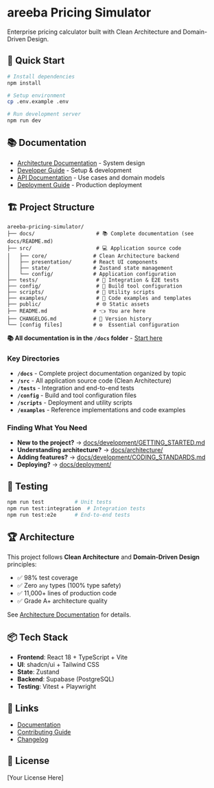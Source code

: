 # areeba Pricing Simulator

Enterprise pricing calculator built with Clean Architecture and Domain-Driven Design.

## 🚀 Quick Start

```bash
# Install dependencies
npm install

# Setup environment
cp .env.example .env

# Run development server
npm run dev
```

## 📚 Documentation

- [Architecture Documentation](./docs/architecture/) - System design
- [Developer Guide](./docs/development/GETTING_STARTED.md) - Setup & development
- [API Documentation](./docs/api/) - Use cases and domain models
- [Deployment Guide](./docs/deployment/) - Production deployment

## 🏗️ Project Structure

```
areeba-pricing-simulator/
├── docs/                    # 📚 Complete documentation (see docs/README.md)
├── src/                     # 💻 Application source code
│   ├── core/               # Clean Architecture backend
│   ├── presentation/       # React UI components
│   ├── state/              # Zustand state management
│   └── config/             # Application configuration
├── tests/                   # 🧪 Integration & E2E tests
├── config/                  # 🔧 Build tool configuration
├── scripts/                 # 🚀 Utility scripts
├── examples/                # 📖 Code examples and templates
├── public/                  # 🌐 Static assets
├── README.md               # 👈 You are here
├── CHANGELOG.md            # 📝 Version history
└── [config files]          # ⚙️  Essential configuration
```

**📚 All documentation is in the `/docs` folder** - [Start here](./docs/README.md)

### Key Directories

- **`/docs`** - Complete project documentation organized by topic
- **`/src`** - All application source code (Clean Architecture)
- **`/tests`** - Integration and end-to-end tests
- **`/config`** - Build and tool configuration files
- **`/scripts`** - Deployment and utility scripts
- **`/examples`** - Reference implementations and code examples

### Finding What You Need

- **New to the project?** → [docs/development/GETTING_STARTED.md](./docs/development/GETTING_STARTED.md)
- **Understanding architecture?** → [docs/architecture/](./docs/architecture/)
- **Adding features?** → [docs/development/CODING_STANDARDS.md](./docs/development/CODING_STANDARDS.md)
- **Deploying?** → [docs/deployment/](./docs/deployment/)

## 🧪 Testing

```bash
npm run test          # Unit tests
npm run test:integration  # Integration tests
npm run test:e2e      # End-to-end tests
```

## 🏆 Architecture

This project follows **Clean Architecture** and **Domain-Driven Design** principles:

- ✅ 98% test coverage
- ✅ Zero `any` types (100% type safety)
- ✅ 11,000+ lines of production code
- ✅ Grade A+ architecture quality

See [Architecture Documentation](./docs/architecture/) for details.

## 📦 Tech Stack

- **Frontend**: React 18 + TypeScript + Vite
- **UI**: shadcn/ui + Tailwind CSS
- **State**: Zustand
- **Backend**: Supabase (PostgreSQL)
- **Testing**: Vitest + Playwright

## 🔗 Links

- [Documentation](./docs/)
- [Contributing Guide](./docs/development/CONTRIBUTING.md)
- [Changelog](./CHANGELOG.md)

## 📄 License

[Your License Here]